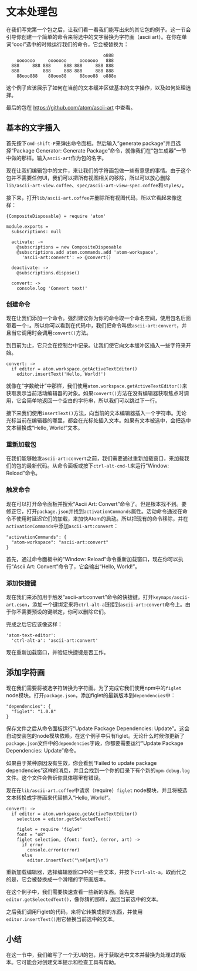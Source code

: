 <!-- 译者：Github@wizardforcel -->

# 文本处理包 #

在我们写完第一个包之后，让我们看一看我们能写出来的其它包的例子。这一节会引导你创建一个简单的命令来将选中的文字替换为字符画（ascii art）。在你在单词“cool”选中的时候运行我们的命令，它会被替换为：

```
                                     o888
    ooooooo     ooooooo     ooooooo   888
  888     888 888     888 888     888 888
  888         888     888 888     888 888
    88ooo888    88ooo88     88ooo88  o888o
```

这个例子应该展示了如何在当前的文本缓冲区做基本的文字操作，以及如何处理选择。

最后的包在 https://github.com/atom/ascii-art 中查看。

## 基本的文字插入 ##

首先按下`cmd-shift-P`来弹出命令面板。然后输入“generate package”并且选择“Package Generator: Generate Package”命令，就像我们在“包生成器”一节中做的那样。输入`ascii-art`作为包的名字。

现在让我们编辑包中的文件，来让我们的字符画包做一些有意思的事情。由于这个包并不需要任何UI，我们可以把所有视图相关的移除，所以可以放心删除`lib/ascii-art-view.coffee`、`spec/ascii-art-view-spec.coffee`和`styles/`。

接下来，打开`lib/ascii-art.coffee`并删除所有视图代码，所以它看起来像这样：

```
{CompositeDisposable} = require 'atom'

module.exports =
  subscriptions: null

  activate: ->
    @subscriptions = new CompositeDisposable
    @subscriptions.add atom.commands.add 'atom-workspace',
      'ascii-art:convert': => @convert()

  deactivate: ->
    @subscriptions.dispose()

  convert: ->
    console.log 'Convert text!'
```

### 创建命令 ###

现在让我们添加一个命令。强烈建议你为你的命令取一个命名空间，使用包名后面带着一个`:`。所以你可以看到在代码中，我们把命令叫做`ascii-art:convert`，并且当它调用时会调用`convert()`方法。

到目前为止，它只会在控制台中记录。让我们使它向文本缓冲区插入一些字符来开始。

```
convert: ->
  if editor = atom.workspace.getActiveTextEditor()
    editor.insertText('Hello, World!')
```

就像在“字数统计”中那样，我们使用`atom.workspace.getActiveTextEditor()`来获取表示当前活动编辑器的对象。如果`convert()`方法在没有编辑器获取焦点时调用，它会简单地返回一个空白的字符串，所以我们可以跳过下一行。

接下来我们使用`insertText()`方法，向当前的文本编辑器插入一个字符串。无论光标当前在编辑器的哪里，都会在光标处插入文本。如果有文本被选中，会把选中文本替换成“Hello, World!”文本。

### 重新加载包 ###

在我们能够触发`ascii-art:convert`之前，我们需要通过重新加载窗口，来加载我们的包的最新代码。从命令面板或按下`ctrl-alt-cmd-l`来运行“Window: Reload”命令。

### 触发命令 ###

现在可以打开命令面板并搜索“Ascii Art: Convert”命令了。但是根本找不到。要修正它，打开`package.json`并找到`activationCommands`属性。活动命令通过在命令不使用时延迟它们的加载，来加快Atom的启动。所以把现有的命令移除，并在`activationCommands`中添加`ascii-art:convert`：

```
"activationCommands": {
  "atom-workspace": "ascii-art:convert"
}
```

首先，通过命令面板中的“Window: Reload”命令重新加载窗口，现在你可以执行“Ascii Art: Convert”命令了，它会输出“Hello, World!”。

### 添加快捷键 ###

现在我们来添加用于触发“ascii-art:convert”命令的快捷键。打开`keymaps/ascii-art.cson`，添加一个键绑定来将`ctrl-alt-a`链接到`ascii-art:convert`命令上。由于你不需要预设的键绑定，你可以删除它们。

完成之后它应该像这样：

```
'atom-text-editor':
  'ctrl-alt-a': 'ascii-art:convert'
```

现在重新加载窗口，并验证快捷键是否工作。

## 添加字符画 ##

现在我们需要将被选字符转换为字符画。为了完成它我们使用npm中的`figlet` node模块。打开`package.json`，添加figlet的最新版本到`dependencies`中：

```
"dependencies": {
  "figlet": "1.0.8"
}
```

保存文件之后从命令面板运行“Update Package Dependencies: Update”。这会自动安装包的node模块依赖，在这个例子中只有figlet。无论什么时候你更新了`package.json`文件中的`dependencies`字段，你都要需要运行“Update Package Dependencies: Update”命令。

如果由于某种原因没有生效，你会看到“Failed to update package dependencies”这样的消息，并且会找到一个你的目录下有个新的`npm-debug.log`文件。这个文件会告诉你具体哪里有错误。

现在在`lib/ascii-art.coffee`中请求（require）`figlet` node模块，并且将被选文本转换成字符画来代替插入“Hello, World!”。

```
convert: ->
  if editor = atom.workspace.getActiveTextEditor()
    selection = editor.getSelectedText()

    figlet = require 'figlet'
    font = "o8"
    figlet selection, {font: font}, (error, art) ->
      if error
        console.error(error)
      else
        editor.insertText("\n#{art}\n")
```

重新加载编辑器，选择编辑器窗口中的一些文本，并按下`ctrl-alt-a`，取而代之的是，它会被替换成一个滑稽的字符画版本。

在这个例子中，我们需要快速查看一些新的东西。首先是`editor.getSelectedText()`，像你猜的那样，返回当前选中的文本。

之后我们调用Figlet的代码，来将它转换成别的东西，并使用`editor.insertText()`用它替换当前选中的文本。

## 小结 ##

在这一节中，我们编写了一个无UI的包，用于获取选中文本并替换为处理过的版本。它可能会对创建文本提示和检查工具有帮助。